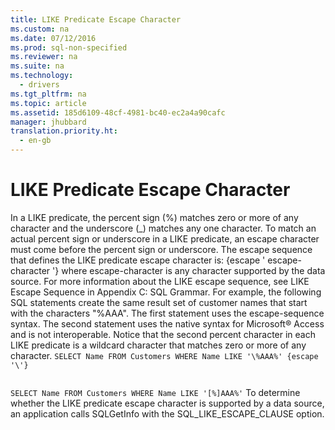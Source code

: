 ```yaml
---
title: LIKE Predicate Escape Character
ms.custom: na
ms.date: 07/12/2016
ms.prod: sql-non-specified
ms.reviewer: na
ms.suite: na
ms.technology: 
  - drivers
ms.tgt_pltfrm: na
ms.topic: article
ms.assetid: 185d6109-48cf-4981-bc40-ec2a4a90cafc
manager: jhubbard
translation.priority.ht: 
  - en-gb
---
```

# LIKE Predicate Escape Character
<?xml version="1.0" encoding="utf-8"?>
<developerReferenceWithoutSyntaxDocument xmlns="http://ddue.schemas.microsoft.com/authoring/2003/5" xmlns:xlink="http://www.w3.org/1999/xlink" xmlns:xsi="http://www.w3.org/2001/XMLSchema-instance" xsi:schemaLocation="http://ddue.schemas.microsoft.com/authoring/2003/5 http://dduestorage.blob.core.windows.net/ddueschema/developer.xsd">
  <introduction>
    <para>In a <legacyBold>LIKE</legacyBold> predicate, the percent sign (%) matches zero or more of any character and the underscore (_) matches any one character. To match an actual percent sign or underscore in a <legacyBold>LIKE</legacyBold> predicate, an escape character must come before the percent sign or underscore. The escape sequence that defines the <legacyBold>LIKE</legacyBold> predicate escape character is:</para>
    <para>         <legacyBold>{escape '</legacyBold>         <legacyItalic>escape-character</legacyItalic>         <legacyBold>'}</legacyBold>       </para>
    <para>where <legacyItalic>escape-character</legacyItalic> is any character supported by the data source.</para>
    <para>For more information about the LIKE escape sequence, see <legacyLink xlink:href="798d75ea-be9d-4bef-b297-318bc327f1ca">LIKE Escape Sequence</legacyLink> in Appendix C: SQL Grammar.</para>
    <para>For example, the following SQL statements create the same result set of customer names that start with the characters "%AAA". The first statement uses the escape-sequence syntax. The second statement uses the native syntax for Microsoft® Access and is not interoperable. Notice that the second percent character in each <legacyBold>LIKE</legacyBold> predicate is a wildcard character that matches zero or more of any character.</para>
    <code>SELECT Name FROM Customers WHERE Name LIKE '\%AAA%' {escape '\'}

SELECT Name FROM Customers WHERE Name LIKE '[%]AAA%'</code>
    <para>To determine whether the <legacyBold>LIKE</legacyBold> predicate escape character is supported by a data source, an application calls <legacyBold>SQLGetInfo</legacyBold> with the SQL_LIKE_ESCAPE_CLAUSE option.</para>
  </introduction>
  <relatedTopics />
</developerReferenceWithoutSyntaxDocument>